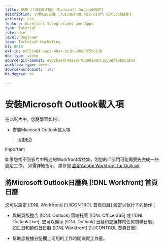 ```yaml
---
title: 安裝 [!UICONTROL Microsoft Outlook插件]
description: 了解如何安裝 [!UICONTROL Microsoft Outlook插件]
activity: use
feature: Workfront Integrations and Apps
type: Tutorial
role: User
level: Beginner
team: Technical Marketing
kt: 8814
exl-id: bd55c464-aae3-40a4-bc1b-e0dbdc5bb238
doc-type: video
source-git-commit: e902bae4c4dae0c7800d1a97c1835eff3bb6d924
workflow-type: tm+mt
source-wordcount: '142'
ht-degree: 0%

---
```


# 安裝Microsoft Outlook載入項

在此影片中，您將學習如何：

* 安裝Microsoft Outlook載入項

>[!VIDEO](https://video.tv.adobe.com/v/335115/?quality=12)

>[!IMPORTANT]
>
>如果您找不到影片中所述的Workfront增益集，則您的IT部門可能需要先完成一些設定工作。 如需詳細指示，請參閱 [設定Adobe Workfront for Outlook](https://experienceleague.adobe.com/docs/workfront/using/adobe-workfront-integrations/workfront-for-outlook/set-up-workfront-for-outlook.html).

## 將Microsoft Outlook日曆與 [!DNL Workfront] 首頁日曆

您可以設定 [!DNL Workfront] [!UICONTROL 首頁日曆] 設定以執行下列動作：

* 與網頁版整合 [!DNL Outlook] 雲端托管 [!DNL Office 365] 或 [!DNL Outlook Live]. 您可以顯示 [!DNL Outlook] 日曆和您選擇的任何關聯日曆，如生日和節假日日曆 [!DNL Workfront] [!UICONTROL 首頁日曆].

* 幫助您根據分配欄上可用的工作時間跟蹤工作量。
